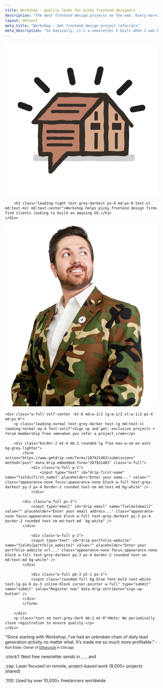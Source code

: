 ```yaml
---
title: Workshop - quality leads for picky frontend designers
description: "The best frontend design projects on the web. Every morning Robert finds the top 6 job posts for project-seeking website designers."
layout: default
meta_title: "Workshop - Get frontend design project referrals"
meta_description: "So basically, it's a newsletter I built when I was having trouble finding frontend design projects. I wished I could pay someone to send me the emails of all those clients looking for UX design on job boards. So I built it myself. ¯\_(ツ)_/¯"
---
```


<style>
.timer-font {
	display: inline;
	margin: 0;
	padding: 0;
}
</style>

<script>
function getNextDayOfWeek(date, dayOfWeek, hour) {
  var resultDate = new Date(date.getTime());
  resultDate.setDate(date.getDate() + (7 + dayOfWeek - date.getDay()) % 7);
  resultDate.setHours(hour,0,0,0);
 	return resultDate;
}

	var countDownDate = getNextDayOfWeek(new Date(),5,17);

	// Update the count down every 1 second
  var x = setInterval(function() {

  // Get todays date and time
  var now = new Date().getTime();

  // Find the distance between now an the count down date
  var distance = countDownDate - now;

  // Time calculations for days, hours, minutes and seconds
  var days = Math.floor(distance / (1000 * 60 * 60 * 24)).toString();
  var hours = Math.floor((distance % (1000 * 60 * 60 * 24)) / (1000 * 60 * 60)).toString();
  var minutes = Math.floor((distance % (1000 * 60 * 60)) / (1000 * 60)).toString();
  var seconds = Math.floor((distance % (1000 * 60)) / 1000).toString();

  // Display the result in the element with id="timer"
  document.getElementById("circle-days").innerHTML = days + " <div class='timer-font'>days</div>";
  document.getElementById("circle-hours").innerHTML = hours + " <div class='timer-font'>hrs</div>";
  document.getElementById("circle-minutes").innerHTML = minutes + " <div class='timer-font'>mins</div>";
  document.getElementById("circle-seconds").innerHTML = seconds + " <div class='timer-font'>secs</div>";

  // If the count down is finished, write some text 
  if (distance < 0) {
    clearInterval(x);
    document.getElementById("timer").innerHTML = "EXPIRED";
  }
}, 1000);
</script>



<div class="flex max-w-lg mx-auto">
	<div class="w-full block text-lg">
		<img src="/images/workshop-logo-new-shed.png" class="mt-1 mx-auto block max-w-full w-16 md:w-24">
		
		<h1 class="leading-tight text-grey-darkest px-4 md:px-0 text-xl md:text-4xl md:text-center">Workshop helps picky frontend design firms find clients looking to build an amazing UX.</h1>
	</div>
</div>
	
<div class="w-full max-w-lg mx-auto flex py-4">	
	<div class="w-1/2 pr-8 self-center hidden sm:hidden md:block lg:block xl:block">
		<img src="/images/kurt-full2.png" class="w-full">
	</div>

	<div class="w-full self-center -mt-6 md:w-1/2 lg:w-1/2 xl:w-1/2 px-4 md:px-0">
		<p class="leading-normal text-grey-darker text-lg md:text-xl leading-normal my-4 font-serif">Sign up and get: exclusive projects + forum membership free <em>when you refer a project.</em></p>
		
		<div class="border-2 mt-4 mb-2 rounded-lg flex max-w-sm mx-auto bg-grey-lighter">					
			<form action="https://www.getdrip.com/forms/287921483/submissions" method="post" data-drip-embedded-form="287921483" class="w-full">
				<div class="w-full p-2">
					<input type="text" id="drip-first-name" name="fields[first_name]" placeholder="Enter your name..." value="" class="appearance-none focus:appearance-none block w-full text-grey-darkest py-3 px-4 border-2 rounded text-sm md:text-md bg-white" />
				</div>

		    <div class="w-full px-2">
		    	<input type="email" id="drip-email" name="fields[email]" value="" placeholder="Enter your email address..." class="appearance-none focus:appearance-none block w-full text-grey-darkest py-3 px-4 border-2 rounded text-sm md:text-md  bg-white" />
		    </div>

				<div class="w-full p-2">
		    	<input type="text" id="drip-portfolio-website" name="fields[portfolio_website]" value="" placeholder="Enter your portfolio website url..." class="appearance-none focus:appearance-none block w-full text-grey-darkest py-3 px-4 border-2 rounded text-sm md:text-md bg-white" />
		    </div>

				<div class="w-full pb-3 pt-1 px-2">
		    	<input class="rounded-full bg-blue font-bold text-white text-lg px-6 py-3 inline-block cursor-pointer w-full" type="submit" name="submit" value="Register now" data-drip-attribute="sign-up-button" />
		  	</div>
			</form>

		</div>
		<p class="text-sm text-grey-dark mb-2 mt-0">Note: We periodically close registration to ensure quality.</p>
	</div>
</div>

<div class="max-w-lg mx-auto px-4 md:px-0">
	<p class="text-md md:text-2xl text-grey-darker font-serif leading-normal mt-2 mb-8 text-center">
	&ldquo;Since starting with Workshop, I’ve had an unbroken chain of daily lead generation activity no matter what. It’s made me so much more profitable." <span style="font-size: 80%">– Kurt Elster, Owner of <a href="http://ethercycle.com" class="text-grey-dark">Ethercycle</a> in Chicago</span>
	</p>
</div>

		
<div class="max-w-md text-xs md:text-lg text-center mx-auto mb-8 px-4 md:px-0">
	<p class="border-t py-2 text-grey-dark">:clock1: Next free newsletter sends in <span id="circle-days" class="circle-time"></span>, <span id="circle-hours" class="circle-time"></span>, <span id="circle-minutes" class="circle-time"></span>, and <span id="circle-seconds" class="circle-time"></span><span id="timer"></span></p>
	<p class="border-t py-2 text-grey-dark">:zap: Laser focused on remote, project-based work (9,000+ projects shared)</p>
	<p class="border-t py-2 text-grey-dark">:100: Used by over 10,000+ freelancers worldwide</p>
</div>


	